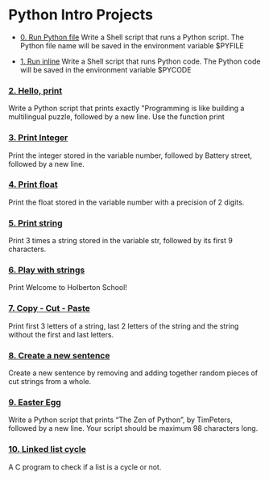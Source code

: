# Python Intro Projects
- [0. Run Python file](./0-run)
Write a Shell script that runs a Python script.
The Python file name will be saved in the environment variable $PYFILE

- [1. Run inline](./1-run_inline)
Write a Shell script that runs Python code.
The Python code will be saved in the environment variable $PYCODE

### [2. Hello, print](./2-print.py)
Write a Python script that prints exactly "Programming is like building a multilingual puzzle, followed by a new line. Use the function print

### [3. Print Integer](./3-print_number.py)
Print the integer stored in the variable number, followed by Battery street, followed by a new line.

### [4. Print float](./4-print_float.py)
Print the float stored in the variable number with a precision of 2 digits.

### [5. Print string](./5-print_string.py)
Print 3 times a string stored in the variable str, followed by its first 9 characters.

### [6. Play with strings](./6-concat.py)
Print Welcome to Holberton School!

### [7. Copy - Cut - Paste](./7-edges.py)
Print first 3 letters of a string, last 2 letters of the string and the string without the first and last letters.

### [8. Create a new sentence](./8-concat_edges.py)
Create a new sentence by removing and adding together random pieces of cut strings from a whole.

### [9. Easter Egg](./9-easter_egg.py)
Write a Python script that prints “The Zen of Python”, by TimPeters, followed by a new line.
Your script should be maximum 98 characters long.

### [10. Linked list cycle](./10-check_cycle.c)
A C program to check if a list is a cycle or not.
